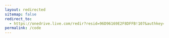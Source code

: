 ```yaml
---
layout: redirected
sitemap: false
redirect_to:
  - https://onedrive.live.com/redir?resid=96D96169E2F8DFFB!107&authkey=!AAQ7aBKdirDKY7Y&ithint=folder,
permalink: /code
---
```

